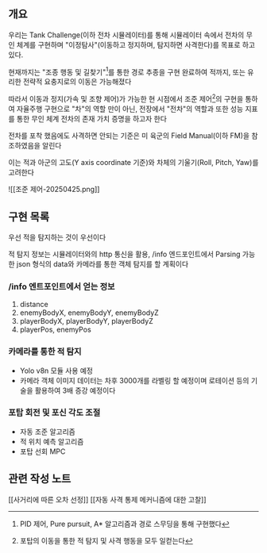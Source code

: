 ## 개요
우리는 Tank Challenge(이하 전차 시뮬레이터)를 통해 시뮬레이터 속에서 전차의 무인 체계를 구현하며 "이정탐사"(이동하고 정지하며, 탐지하면 사격한다)를 목표로 하고 있다.

현재까지는 "조종 행동 및 길찾기"[^1]를 통한 경로 추종을 구현 완료하여 적까지, 또는 유리한 전략적 요충지로의 이동은 가능해졌다

따라서 이동과 정지(가속 및 조향 제어)가 가능한 현 시점에서 조준 제어[^2]의 구현을 통하여 자율주행 구현으로 "차"의 역할 만이 아닌, 전장에서 "전차"의 역할과 또한 성능 지표를 통한 무인 체계 전차의 존재 가치 증명을 하고자 한다

전차를 포착 했음에도 사격하면 안되는 기준은 미 육군의 Field Manual(이하 FM)을 참조하였음을 알린다

이는 적과 아군의 고도(Y axis coordinate 기준)와 차체의 기울기(Roll, Pitch, Yaw)를 고려한다

![[조준 제어-20250425.png]]

## 구현 목록
우선 적을 탐지하는 것이 우선이다

적 탐지 정보는 시뮬레이터와의 http 통신을 활용, /info 엔드포인트에서 Parsing 가능한 json 형식의 data와 카메라를 통한 객체 탐지를 할 계획이다

### /info 엔트포인트에서 얻는 정보
1. distance
2. enemyBodyX, enemyBodyY, enemyBodyZ
3. playerBodyX, playerBodyY, playerBodyZ
4. playerPos, enemyPos

### 카메라를 통한 적 탐지
- Yolo v8n 모듈 사용 예정
- 카메라 객체 이미지 데이터는 차후 3000개를 라벨링 할 예정이며 로테이션 등의 기술을 활용하여 3배 증강 예정이다

### 포탑 회전 및 포신 각도 조절
- 자동 조준 알고리즘
- 적 위치 예측 알고리즘
- 포탑 선회 MPC

## 관련 작성 노트
[[사거리에 따른 오차 선정]]
[[자동 사격 통제 메커니즘에 대한 고찰]]


[^1]: PID 제어, Pure pursuit, A* 알고리즘과 경로 스무딩을 통해 구현했다
[^2]: 포탑의 이동을 통한 적 탐지 및 사격 행동을 모두 일컫는다